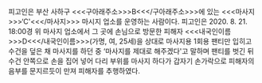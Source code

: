 피고인은 부산 사하구 <<<구아래주소>>>B<<</구아래주소>>>에 있는 <<<마사지>>>‘C'<<</마사지>>> 마시지 업소를 운영하는 사람이다.
피고인은 2020. 8. 21. 18:00경 위 마사지 업소에서 그 곳에 손님으로 방문한 피해자 <<<내국인이름>>>D<<</내국인이름>>>(가명, 여, 25세)을 상대로 마사지용 1회용 팬티만 입히고 수건을 덮은 채 마사지를 하던 중 ‘마사지를 제대로 해주겠다'고 말하며 팬티를 벗긴 뒤 수건 안쪽으로 손을 집어 넣어 다리 부위를 마사지 하다가 갑자기 손가락으로 피해자의 음부를 문지르듯이 만져 피해자를 추행하였다.